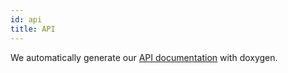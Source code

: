 ```yaml
---
id: api
title: API
---
```


We automatically generate our [API documentation](/docs/en/html/index.html) with doxygen.

